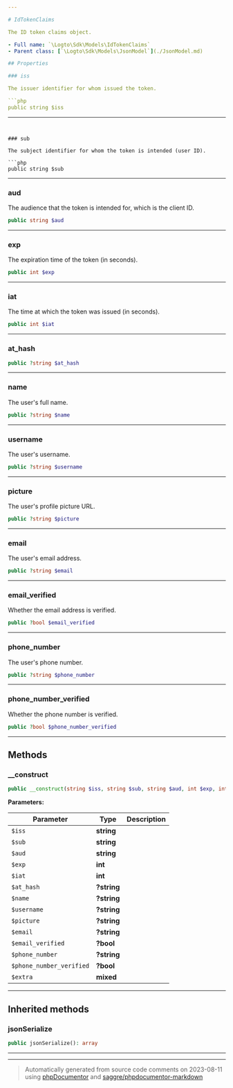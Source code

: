 ```yaml
---

# IdTokenClaims

The ID token claims object.

- Full name: `\Logto\Sdk\Models\IdTokenClaims`
- Parent class: [`\Logto\Sdk\Models\JsonModel`](./JsonModel.md)

## Properties

### iss

The issuer identifier for whom issued the token.

```php
public string $iss
```

---
```


### sub

The subject identifier for whom the token is intended (user ID).

```php
public string $sub
```

---

### aud

The audience that the token is intended for, which is the client ID.

```php
public string $aud
```

---

### exp

The expiration time of the token (in seconds).

```php
public int $exp
```

---

### iat

The time at which the token was issued (in seconds).

```php
public int $iat
```

---

### at_hash

```php
public ?string $at_hash
```

---

### name

The user's full name.

```php
public ?string $name
```

---

### username

The user's username.

```php
public ?string $username
```

---

### picture

The user's profile picture URL.

```php
public ?string $picture
```

---

### email

The user's email address.

```php
public ?string $email
```

---

### email_verified

Whether the email address is verified.

```php
public ?bool $email_verified
```

---

### phone_number

The user's phone number.

```php
public ?string $phone_number
```

---

### phone_number_verified

Whether the phone number is verified.

```php
public ?bool $phone_number_verified
```

---

## Methods

### \_\_construct

```php
public __construct(string $iss, string $sub, string $aud, int $exp, int $iat, ?string $at_hash = null, ?string $name = null, ?string $username = null, ?string $picture = null, ?string $email = null, ?bool $email_verified = null, ?string $phone_number = null, ?bool $phone_number_verified = null, mixed $extra): mixed
```

**Parameters:**

| Parameter                | Type        | Description |
| ------------------------ | ----------- | ----------- |
| `$iss`                   | **string**  |             |
| `$sub`                   | **string**  |             |
| `$aud`                   | **string**  |             |
| `$exp`                   | **int**     |             |
| `$iat`                   | **int**     |             |
| `$at_hash`               | **?string** |             |
| `$name`                  | **?string** |             |
| `$username`              | **?string** |             |
| `$picture`               | **?string** |             |
| `$email`                 | **?string** |             |
| `$email_verified`        | **?bool**   |             |
| `$phone_number`          | **?string** |             |
| `$phone_number_verified` | **?bool**   |             |
| `$extra`                 | **mixed**   |             |

---

## Inherited methods

### jsonSerialize

```php
public jsonSerialize(): array
```

---

---

> Automatically generated from source code comments on 2023-08-11 using [phpDocumentor](http://www.phpdoc.org/) and [saggre/phpdocumentor-markdown](https://github.com/Saggre/phpDocumentor-markdown)
